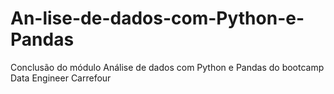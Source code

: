 # An-lise-de-dados-com-Python-e-Pandas
Conclusão do módulo Análise de dados com Python e Pandas do bootcamp Data Engineer Carrefour
